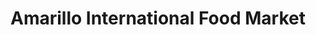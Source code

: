 ---
title: "Amarillo International Food Market"
url: /amarillo/amarillo-international-food-market/
shop: general
---